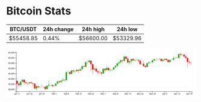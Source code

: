 # Bitcoin Stats

BTC/USDT|24h change|24h high|24h low|
|---|---|---|---|
|$55458.85|0.44%|$56600.00|$53329.96|

<img src="./chart.svg">
